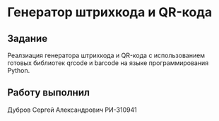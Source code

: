 # Генератор штрихкода и QR-кода

## Задание
Реалзиация генератора штрихкода и QR-кода c использованием готовых библиотек qrcode и barcode на языке программирования Python.

## Работу выполнил
Дубров Сергей Александрович РИ-310941
